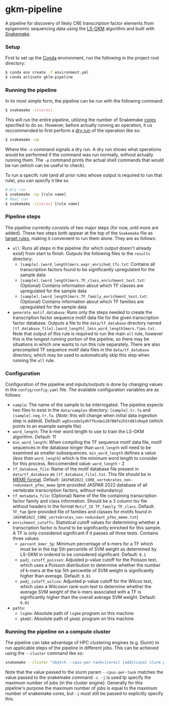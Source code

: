 # gkm-pipeline
A pipeline for discovery of likely CRE transcription factor elements from epigenomic sequencing data using the [LS-GKM](https://github.com/Dongwon-Lee/lsgkm) algorithm and built with [Snakemake](https://snakemake.readthedocs.io/en/stable/index.html).

### Setup
First to set up the [Conda](https://docs.conda.io/en/latest/) environment, run the following in the project root directory:
```bash
$ conda env create -f environment.yml
$ conda activate gklm-pipeline
```

### Running the pipeline
In its most simple form, the pipeline can be run with the following command:
```bash
$ snakemake -c[cores]
```
This will run the entire pipeline, utilizing the number of Snakemake [cores](https://snakemake.readthedocs.io/en/stable/tutorial/advanced.html?highlight=cores#step-1-specifying-the-number-of-used-threads) specified to do so. However, before actually running an operation, it us reccommended to first perform a [dry run](https://snakemake.readthedocs.io/en/stable/tutorial/basics.html?highlight=dry-run#step-1-mapping-reads) of the operation like so:
```bash
$ snakemake -np
```
Where the `-n` command signals a dry run. A dry run shows what operations _would_ be performed if the command was run normally, without actually running them. The `-p` command prints the actual shell commands that would be run (which can be useful to check).

To run a specifc rule (and all prior rules whose output is required to run that rule), you can specify it like so
```bash
# Dry run
$ snakemake -np [rule name]
# Real run
$ snakemake -c[cores] [rule name]
```

### Pipeline steps
The pipeline currently consists of two major steps (for now, until more are added). These two steps both appear at the top of the `Snakemake` file as [target rules](https://snakemake.readthedocs.io/en/stable/tutorial/basics.html#step-7-adding-a-target-rule), making it convenient to run them alone. They are as follows:

- `all`: Runs all steps in the pipeline (for which output doesn't already exist) from start to finish. Outputs the following files to the `results` directory:
  - `[sample].[word_length]mers.expr_enriched_tfs.txt`: Contains all transcription factors found to be significantly upregulated for the sample data
  - `[sample].[word_length]mers.TF_class_enrichment_test.txt`: (Optional) Contains information about which TF classes are upregulated for the sample data
  - `[sample].[word_length]mers.TF_family_enrichment_test.txt`: (Optional) Contains information about which TF families are upregulated for the sample data
- `generate_motif_database`: Runs only the steps needed to create the transcription factor sequence motif data file for the given transcription factor database. Outputs a file to the `data/tf_database` directory named `[tf_database_file].[word_length]_[min_word_length]mers.fimo.txt`. Note that output of this rule is required to run the main `all` rule, however this is the longest running portion of the pipeline, so there may be situations in which one wants to run this rule separately. There are also precompiled TF sequence motif data files in the `data/tf_database` directory, which may be used to automatically skip this step when running the `all` rule.

### Configuration
Configuration of the pipeline and inputs/outputs is done by changing values in the `config/config.yaml` file. The available configuration variables are as follows:
- `sample`: The name of the sample to be interrogated. The pipeline expects two files to exist in the `data/samples` directory: `[sample].tr.fa` and `[sample].neg.tr.fa`. (_Note_: this will change when initial data ingestion step is added). Default: `wgEncodeSydhTfbsGm12878Nfe2hStdAlnRep0` (which points to an example sample file)
- `word_length`: The k-mer word length to use to train the LS-GKM algorithm. Default: 11
- `min_word_length`: When compiling the TF sequence motif data file, motif sequences in the database longer than `word_length` will need to be examined as smaller subsequences. `min_word_length` defines a value (_less than_ `word_length`) which is the minimum word length to consider for this process. Reccomended value: `word_length` - 2
- `tf_database_file`: Name of the motif database file present in `data/tf_database` as `[tf_database_file].txt`. This file should be in [MEME format](https://meme-suite.org/meme/doc/meme-format.html?man_type=web). Default: `JASPAR2022_CORE_vertebrates_non-redundant_pfms_meme` (pre-provided JASPAR 2022 database of all vertebrate transcription factors, without redundancy) 
- `tf_metadata_file`: (Optional) Name of the file containing transcription factor family and class information. Should be a 3 column tsv file without headers in the format `Motif_ID TF_family TF_class`. Default: `TF_fam` (pre-provided file of families and classes for motifs found in `JASPAR2022_CORE_vertebrates_non-redundant_pfms_meme.txt`)
- `enrichment_cutoffs`: Statistical cutoff values for determining whether a transcription factor is found to be significantly enriched for this sample. A TF is only considered significant if it passes _all three_ tests. Contains three values:
  - `percent_kmer_5p`: Minimum percentage of k-mers for a TF which must be in the top 5th percentile of SVM weight as determined by LS-GKM in ordered to be considered significant. Default: `0.1`
  - `padj_cutoff_poisson`: Adjusted p-value cutoff for the Poisson test, which uses a Poisson distribution to determine whether the number of k-mers at the top 5th percentile of SVM weight is significantly higher than average. Default: `0.01`
  - `padj_cutoff_wilcox`: Adjusted p-value cutoff for the Wilcox test, which uses a Wilcoxon rank-sum test to determine whether the average SVM weight of the k-mers associated with a TF is significantly higher than the overall average SVM weight. Default: `0.01`
- `paths`:
  - `lsgkm`: Absolute path of `lsgkm` program on this machine
  - `gkmQC`: Absolute path of `gkmQC` program on this machine

### Running the pipeline on a compute cluster
The pipeline can take advantage of HPC clustering engines (e.g. Slurm) to run applicable steps of the pipeline in different jobs. This can be achieved using the `--cluster` command like so:
```bash
snakemake --cluster "sbatch --cpus-per-task=[cores] [additional slurm params]" -j -c[cores]
```
Note that the value passed to the slurm param `--cpus-per-task` matches the value passed to the snakemake command `-c`. `-j` is used tp specify the maximum number of jobs (in the cluster engine). Generally for this pipeline's purpose the maximum number of jobs is equal to the maximum number of snakemake cores, but `-j` must still be passed to explicitly specify this.
